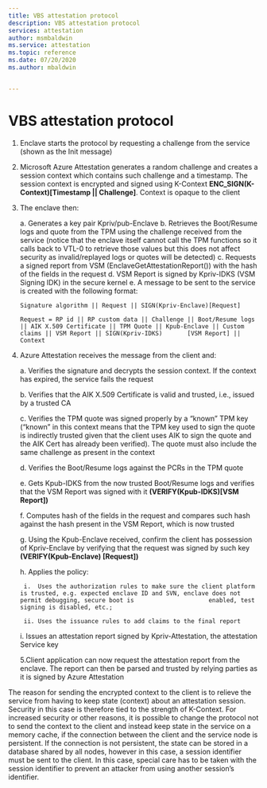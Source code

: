 ```yaml
---
title: VBS attestation protocol 
description: VBS attestation protocol 
services: attestation
author: msmbaldwin
ms.service: attestation
ms.topic: reference
ms.date: 07/20/2020
ms.author: mbaldwin


---
```


# VBS attestation protocol 

1. Enclave starts the protocol by requesting a challenge from the service (shown as the Init message)
2. Microsoft Azure Attestation generates a random challenge and creates a session context which contains such challenge and a timestamp. The session context is encrypted and       signed using K-Context **ENC_SIGN(K-Context)[Timestamp || Challenge]**.  Context is opaque to the client
3. The enclave then:

    a.	Generates a key pair Kpriv/pub-Enclave
    b.	Retrieves the Boot/Resume logs and quote from the TPM using the challenge received from the service (notice that the enclave itself cannot call the TPM functions so it           calls back to VTL-0 to retrieve those values but this does not affect security as invalid/replayed logs or quotes will be detected)
    c.	Requests a signed report from VSM (EnclaveGetAttestationReport()) with the hash of the fields in the request
    d.	VSM Report is signed by Kpriv-IDKS (VSM Signing IDK) in the secure kernel
    e.	A message to be sent to the service is created with the following format:

    ```
    Signature algorithm || Request || SIGN(Kpriv-Enclave)[Request]

    Request = RP id || RP custom data || Challenge || Boot/Resume logs || AIK X.509 Certificate || TPM Quote || Kpub-Enclave || Custom claims || VSM Report || SIGN(Kpriv-IDKS)       [VSM Report] || Context

    ```

4. Azure Attestation receives the message from the client and:

    a.	Verifies the signature and decrypts the session context. If the context has expired, the service fails the request
    
    b.	Verifies that the AIK X.509 Certificate is valid and trusted, i.e., issued by a trusted CA
    
    c.	Verifies the TPM quote was signed properly by a “known” TPM key (“known” in this context means that the TPM key used to sign the quote is indirectly trusted given that           the client uses AIK to sign the quote and the AIK Cert has already been verified). The quote must also include the same challenge as present in the context
    
    d.	Verifies the Boot/Resume logs against the PCRs in the TPM quote
    
    e.	Gets Kpub-IDKS from the now trusted Boot/Resume logs and verifies that the VSM Report was signed with it **(VERIFY(Kpub-IDKS)[VSM Report])**
    
    f.	Computes hash of the fields in the request and compares such hash against the hash present in the VSM Report, which is now trusted
    
    g.	Using the Kpub-Enclave received, confirm the client has possession of Kpriv-Enclave by verifying that the request was signed by such key **(VERIFY(Kpub-Enclave)                   [Request])**
    
    h.	Applies the policy:
    
        i.	Uses the authorization rules to make sure the client platform is trusted, e.g. expected enclave ID and SVN, enclave does not permit debugging, secure boot is                     enabled, test signing is disabled, etc.;
        
        ii.	Uses the issuance rules to add claims to the final report
        
    i.	Issues an attestation report signed by Kpriv-Attestation, the attestation Service key

    5.Client application can now request the attestation report from the enclave. The report can then be parsed and trusted by relying parties as it is signed by Azure                 Attestation       

The reason for sending the encrypted context to the client is to relieve the service from having to keep state (context) about an attestation session. Security in this case is therefore tied to the strength of K-Context. For increased security or other reasons, it is possible to change the protocol not to send the context to the client and instead keep state in the service on a memory cache, if the connection between the client and the service node is persistent. If the connection is not persistent, the state can be stored in a database shared by all nodes, however in this case, a session identifier must be sent to the client. In this case, special care has to be taken with the session identifier to prevent an attacker from using another session’s identifier.
